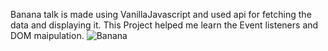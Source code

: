 Banana talk is made using VanillaJavascript and used api for fetching the data and displaying it.
This Project helped me learn the Event listeners and DOM maipulation.
![Banana](https://user-images.githubusercontent.com/105977388/189590324-870fd5e9-052b-4568-9ba5-fea1238d2001.png)



